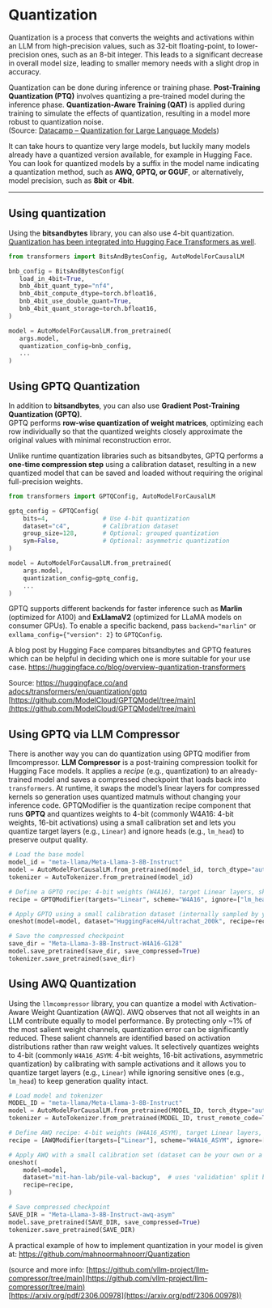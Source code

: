 
# Quantization

Quantization is a process that converts the weights and activations within an LLM from high-precision values, such as 32-bit floating-point, to lower-precision ones, such as an 8-bit integer. This leads to a significant decrease in overall model size, leading to smaller memory needs with a slight drop in accuracy.

Quantization can be done during inference or training phase. **Post-Training Quantization (PTQ)** involves quantizing a pre-trained model during the inference phase. **Quantization-Aware Training (QAT)** is applied during training to simulate the effects of quantization, resulting in a model more robust to quantization noise.  
(Source: [Datacamp – Quantization for Large Language Models](https://www.datacamp.com/tutorial/quantization-for-large-language-models))

It can take hours to quantize very large models, but luckily many models already have a quantized version available, for example in Hugging Face. You can look for quantized models by a suffix in the model name indicating a quantization method, such as **AWQ, GPTQ, or GGUF**, or alternatively, model precision, such as **8bit** or **4bit**.

---

## Using quantization

Using the **bitsandbytes** library, you can also use 4-bit quantization.  
[Quantization has been integrated into Hugging Face Transformers as well](https://huggingface.co/blog/4bit-transformers-bitsandbytes).

```python
from transformers import BitsAndBytesConfig, AutoModelForCausalLM

bnb_config = BitsAndBytesConfig(
   load_in_4bit=True,
   bnb_4bit_quant_type="nf4",
   bnb_4bit_compute_dtype=torch.bfloat16,
   bnb_4bit_use_double_quant=True,
   bnb_4bit_quant_storage=torch.bfloat16,
)

model = AutoModelForCausalLM.from_pretrained(
   args.model,
   quantization_config=bnb_config,
   ...
)
```


## Using GPTQ Quantization

In addition to **bitsandbytes**, you can also use **Gradient Post-Training Quantization (GPTQ)**.  
GPTQ performs **row-wise quantization of weight matrices**, optimizing each row individually so that the quantized weights closely approximate the original values with minimal reconstruction error.  

Unlike runtime quantization libraries such as bitsandbytes, GPTQ performs a **one-time compression step** using a calibration dataset, resulting in a new quantized model that can be saved and loaded without requiring the original full-precision weights.

```python
from transformers import GPTQConfig, AutoModelForCausalLM

gptq_config = GPTQConfig(
    bits=4,               # Use 4-bit quantization
    dataset="c4",         # Calibration dataset
    group_size=128,       # Optional: grouped quantization
    sym=False,            # Optional: asymmetric quantization
)

model = AutoModelForCausalLM.from_pretrained(
    args.model,
    quantization_config=gptq_config,
    ...
)
```



GPTQ supports different backends for faster inference such as **Marlin** (optimized for A100) and **ExLlamaV2** (optimized for LLaMA models on consumer GPUs). To enable a specific backend, pass `backend="marlin"` or `exllama_config={"version": 2}` to `GPTQConfig`.

A blog post by Hugging Face compares bitsandbytes and GPTQ features which can be helpful in deciding which one is more suitable for your use case. https://huggingface.co/blog/overview-quantization-transformers

Source: [https://huggingface.co/and adocs/transformers/en/quantization/gptq](https://huggingface.co/docs/transformers/en/quantization/gptq)  
[https://github.com/ModelCloud/GPTQModel/tree/main](https://github.com/ModelCloud/GPTQModel/tree/main)


## Using GPTQ via LLM Compressor


There is another way you can do quantization using GPTQ modifier from llmcompressor. **LLM Compressor** is a post-training compression toolkit for Hugging Face models. It applies a *recipe* (e.g., quantization) to an already-trained model and saves a compressed checkpoint that loads back into `transformers`. At runtime, it swaps the model’s linear layers for compressed kernels so generation uses quantized matmuls without changing your inference code. GPTQModifier is the quantization recipe component that runs **GPTQ** and quantizes weights to 4-bit (commonly W4A16: 4-bit weights, 16-bit activations) using a small calibration set and lets you quantize target layers (e.g., `Linear`) and ignore heads (e.g., `lm_head`) to preserve output quality. 

```python
# Load the base model 
model_id = "meta-llama/Meta-Llama-3-8B-Instruct"
model = AutoModelForCausalLM.from_pretrained(model_id, torch_dtype="auto")
tokenizer = AutoTokenizer.from_pretrained(model_id)

# Define a GPTQ recipe: 4-bit weights (W4A16), target Linear layers, skip the LM head
recipe = GPTQModifier(targets="Linear", scheme="W4A16", ignore=["lm_head"])

# Apply GPTQ using a small calibration dataset (internally sampled by your script/flags)
oneshot(model=model, dataset="HuggingFaceH4/ultrachat_200k", recipe=recipe)

# Save the compressed checkpoint
save_dir = "Meta-Llama-3-8B-Instruct-W4A16-G128"
model.save_pretrained(save_dir, save_compressed=True) 
tokenizer.save_pretrained(save_dir)
```

## Using AWQ Quantization

Using the `llmcompressor` library, you can quantize a model with Activation-Aware Weight Quantization (AWQ). AWQ observes that not all weights in an LLM contribute equally to model performance. By protecting only \~1% of the most salient weight channels, quantization error can be significantly reduced. These salient channels are identified based on activation distributions rather than raw weight values. It selectively quantizes weights to 4-bit (commonly `W4A16_ASYM`: 4-bit weights, 16-bit activations, asymmetric quantization) by calibrating with sample activations and it allows you to quantize target layers (e.g., `Linear`) while ignoring sensitive ones (e.g., `lm_head`) to keep generation quality intact.

```python 
# Load model and tokenizer
MODEL_ID = "meta-llama/Meta-Llama-3-8B-Instruct"
model = AutoModelForCausalLM.from_pretrained(MODEL_ID, torch_dtype="auto")
tokenizer = AutoTokenizer.from_pretrained(MODEL_ID, trust_remote_code=True)

# Define AWQ recipe: 4-bit weights (W4A16_ASYM), target Linear layers, skip LM head
recipe = [AWQModifier(targets=["Linear"], scheme="W4A16_ASYM", ignore=["lm_head"])]

# Apply AWQ with a small calibration set (dataset can be your own or a public one)
oneshot(  
    model=model,  
    dataset="mit-han-lab/pile-val-backup",  # uses 'validation' split by default inside your script/flags
    recipe=recipe,
)

# Save compressed checkpoint
SAVE_DIR = "Meta-Llama-3-8B-Instruct-awq-asym"
model.save_pretrained(SAVE_DIR, save_compressed=True)
tokenizer.save_pretrained(SAVE_DIR)
```
A practical example of how to implement quantization in your model is given at: https://github.com/mahnoormahnoorr/Quantization 

(source and more info: [https://github.com/vllm-project/llm-compressor/tree/main](https://github.com/vllm-project/llm-compressor/tree/main)  
[https://arxiv.org/pdf/2306.00978](https://arxiv.org/pdf/2306.00978)) 
